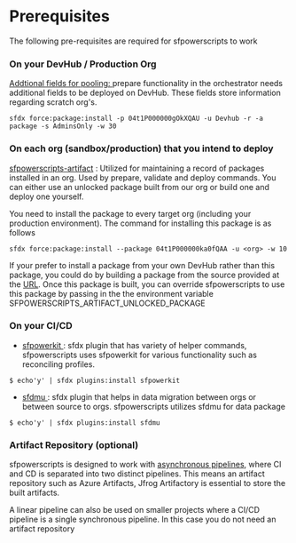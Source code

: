 # Prerequisites

The following pre-requisites are required for sfpowerscripts to work

### **On your DevHub / Production Org**

[Addtional fields for pooling: ](https://github.com/Accenture/sfpowerkit/tree/main/src_saleforce_packages/scratchorgpool) prepare functionality in the orchestrator  needs additional fields to be deployed on DevHub. These fields store information regarding scratch org's. 

```text
sfdx force:package:install -p 04t1P000000gOkXQAU -u Devhub -r -a package -s AdminsOnly -w 30
```

### **On each org \(sandbox/production\) that you intend to deploy**

[sfpowerscripts-artifact](https://github.com/Accenture/sfpowerscripts/tree/develop/prerequisites/sfpowerscripts-artifact) : Utilized for maintaining a record of packages installed in an org. Used by prepare, validate and deploy commands. You can either use an unlocked package built from our org or build one and deploy one yourself.

You need to install the package to every target org \(including your production environment\). The command for installing this package is as follows

```text
sfdx force:package:install --package 04t1P000000ka0fQAA -u <org> -w 10
```

 If your prefer to install a package from your own DevHub rather than this package, you could do by building a package from the source provided at the [URL](https://github.com/Accenture/sfpowerscripts/tree/develop/prerequisites/sfpowerscripts-artifact). Once this package is built,  you can  override sfpowerscripts to use this package by passing in the  the environment variable SFPOWERSCRIPTS\_ARTIFACT\_UNLOCKED\_PACKAGE

### **On your CI/CD**

- [sfpowerkit ](https://github.com/accenture/sfpowerkit):  sfdx plugin that has variety of helper commands, sfpowerscripts uses sfpowerkit for various functionality such as reconciling profiles. 

```text
$ echo'y' | sfdx plugins:install sfpowerkit
```

  
 - [sfdmu ](https://github.com/forcedotcom/SFDX-Data-Move-Utility): sfdx plugin that helps in data migration between orgs or between source to orgs. sfpowerscripts utilizes sfdmu for data package

```text
$ echo'y' | sfdx plugins:install sfdmu
```

### **Artifact Repository \(optional\)**

sfpowerscripts is designed to work with [asynchronous pipelines](https://dxatscale.gitbook.io/sfpowerscripts/faq/orchestrator#is-there-a-pipeline-schematic-diagram-that-i-can-understand), where CI and CD is separated into two distinct pipelines. This means an artifact repository such as Azure Artifacts, Jfrog Artifactory is essential to store the built artifacts.

A linear pipeline can also be used on smaller projects where a CI/CD pipeline is a single synchronous pipeline. In this case you do not need an artifact repository  
  
 

